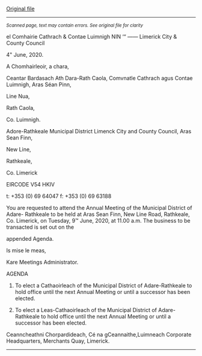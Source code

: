 [Original file](https://www.limerick.ie/sites/default/files/media/documents/2020-06/00-agenda-9th-june-2020-annual.pdf)

---
*<small>Scanned page, text may contain errors. See original file for clarity</small>*  

el Comhairie Cathrach
& Contae Luimnigh
NIN ‘“
—— Limerick City
& County Council

4" June, 2020.

A Chomhairleoir, a chara,

Ceantar Bardasach Ath Dara-Rath Caola,
Comvnatle Cathrach agus Contae Luimnigh,
Aras Séan Pinn,

Line Nua,

Rath Caola,

Co. Luimnigh.

Adore-Rathkeale Municipal District
Limenck City and County Council,
Aras Sean Finn,

New Line,

Rathkeale,

Co. Limerick

EIRCODE V54 HKIV

t: +353 (0) 69 64047
f: +353 (0) 69 63188

You are requested to attend the Annual Meeting of the Municipal District of Adare-
Rathkeale to be held at Aras Sean Finn, New Line Road, Rathkeale, Co. Limerick, on
Tuesday, 9™ June, 2020, at 11.00 a.m. The business to be transacted is set out on the

appended Agenda.

Is mise le meas,

Kare
Meetings Administrator.

AGENDA

1. To elect a Cathaoirleach of the Municipal District of Adare-Rathkeale to hold office
until the next Annual Meeting or until a successor has been elected.

2. To elect a Leas-Cathaoirleach of the Municipal District of Adare-Rathkeale to hold
office until the next Annual Meeting or until a successor has been elected.

Ceanncheathni Chorpardideach, Cé na gCeannaithe,Luimneach
Corporate Headquarters, Merchants Quay, Limerick.


---
